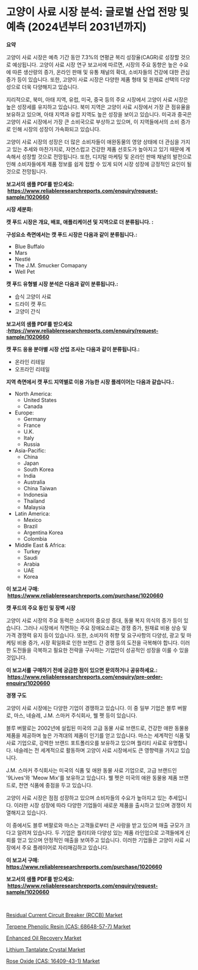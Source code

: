 <p><h1>고양이 사료 시장 분석: 글로벌 산업 전망 및 예측 (2024년부터 2031년까지)</h1></p><p><strong>요약</strong></p>
<p><p>고양이 사료 시장은 예측 기간 동안 7.3%의 연평균 복리 성장율(CAGR)로 성장할 것으로 예상됩니다. 고양이 사료 시장 연구 보고서에 따르면, 시장의 주요 동향은 높은 수요에 따른 생산량의 증가, 온라인 판매 및 유통 채널의 확대, 소비자들의 건강에 대한 관심 증가 등이 있습니다. 또한, 고양이 사료 시장은 다양한 제품 형태 및 원재료 선택의 다양성으로 더욱 다양해지고 있습니다.</p><p>지리적으로, 북미, 아태 지역, 유럽, 미국, 중국 등의 주요 시장에서 고양이 사료 시장은 높은 성장세를 유지하고 있습니다. 북미 지역은 고양이 사료 시장에서 가장 큰 점유율을 보유하고 있으며, 아태 지역과 유럽 지역도 높은 성장을 보이고 있습니다. 미국과 중국은 고양이 사료 시장에서 가장 큰 소비국으로 부상하고 있으며, 이 지역들에서의 소비 증가로 인해 시장의 성장이 가속화되고 있습니다.</p><p>고양이 사료 시장의 성장은 더 많은 소비자들이 애완동물의 영양 상태에 더 관심을 가지고 있는 추세와 마찬가지로, 자연스럽고 건강한 제품 선호도가 높아지고 있기 때문에 계속해서 성장할 것으로 전망됩니다. 또한, 디지털 마케팅 및 온라인 판매 채널의 발전으로 인해 소비자들에게 제품 정보를 쉽게 접할 수 있게 되어 시장 성장에 긍정적인 요인이 될 것으로 전망됩니다.</p></p>
<p><strong>보고서의 샘플 PDF를 받으세요: &nbsp;<a href="https://www.reliableresearchreports.com/enquiry/request-sample/1020660">https://www.reliableresearchreports.com/enquiry/request-sample/1020660</a></strong></p>
<p><strong>시장 세분화:</strong></p>
<p><strong> 캣 푸드 시장은 개요, 배포, 애플리케이션 및 지역으로 더 분류됩니다. :</strong></p>
<p><strong>구성요소 측면에서는 캣 푸드 시장은 다음과 같이 분류됩니다.:</strong></p>
<p><ul><li>Blue Buffalo</li><li>Mars</li><li>Nestlé</li><li>The J.M. Smucker Comapany</li><li>Well Pet</li></ul></p>
<p><strong> 캣 푸드 유형별 시장 분석은 다음과 같이 분류됩니다.:</strong></p>
<p><ul><li>습식 고양이 사료</li><li>드라이 캣 푸드</li><li>고양이 간식</li></ul></p>
<p><strong>보고서의 샘플 PDF를 받으세요 :<a href="https://www.reliableresearchreports.com/enquiry/request-sample/1020660">https://www.reliableresearchreports.com/enquiry/request-sample/1020660</a></strong></p>
<p><strong> 캣 푸드 응용 분야별 시장 산업 조사는 다음과 같이 분류됩니다.:</strong></p>
<p><ul><li>온라인 리테일</li><li>오프라인 리테일</li></ul></p>
<p><strong>지역 측면에서 캣 푸드 지역별로 이용 가능한 시장 플레이어는 다음과 같습니다.:</strong></p>
<p><ul>
    <li>
        North America:
        <ul>
            <li>United States</li>
            <li>Canada</li>
        </ul>
    </li>
    <li>
        Europe:
        <ul>
            <li>Germany</li>
            <li>France</li>
            <li>U.K.</li>
            <li>Italy</li>
            <li>Russia</li>
        </ul>
    </li>
    <li>
        Asia-Pacific:
        <ul>
            <li>China</li>
            <li>Japan</li>
            <li>South Korea</li>
            <li>India</li>
            <li>Australia</li>
            <li>China Taiwan</li>
            <li>Indonesia</li>
            <li>Thailand</li>
            <li>Malaysia</li>
        </ul>
    </li>
    <li>
        Latin America:
        <ul>
            <li>Mexico</li>
            <li>Brazil</li>
            <li>Argentina Korea</li>
            <li>Colombia</li>
        </ul>
    </li>
    <li>
        Middle East & Africa:
        <ul>
            <li>Turkey</li>
            <li>Saudi</li>
            <li>Arabia</li>
            <li>UAE</li>
            <li>Korea</li>
        </ul>
    </li>
    </ul></p>
<p><strong>이 보고서 구매: &nbsp;<a href="https://www.reliableresearchreports.com/purchase/1020660">https://www.reliableresearchreports.com/purchase/1020660</a></strong></p>
<p><strong>캣 푸드의 주요 동인 및 장벽 시장</strong></p>
<p><p>고양이 사료 시장의 주요 동력은 소비자의 중요성 증대, 동물 복지 의식의 증가 등이 있습니다. 그러나 시장에서 직면하는 주요 장애요소로는 경쟁 증가, 원재료 비용 상승 및 가격 경쟁력 유지 등이 있습니다. 또한, 소비자의 취향 및 요구사항의 다양성, 광고 및 마케팅 비용 증가, 시장 획일화로 인한 브랜드 간 경쟁 등의 도전을 극복해야 합니다. 이러한 도전들을 극복하고 필요한 전략을 구사하는 기업만이 성공적인 성장을 이룰 수 있을 것입니다.</p></p>
<p><strong>이 보고서를 구매하기 전에 궁금한 점이 있으면 문의하거나 공유하세요.: &nbsp;<a href="https://www.reliableresearchreports.com/enquiry/pre-order-enquiry/1020660">https://www.reliableresearchreports.com/enquiry/pre-order-enquiry/1020660</a></strong></p>
<p><strong>경쟁 구도</strong></p>
<p><p>고양이 사료 시장에는 다양한 기업이 경쟁하고 있습니다. 이 중 일부 기업은 블루 버팔로, 마스, 네슬레, J.M. 스마커 주식회사, 웰 펫 등이 있습니다. </p><p>블루 버팔로는 2002년에 설립된 미국의 고급 동물 사료 브랜드로, 건강한 애완 동물용 제품을 제공하며 높은 가격대의 제품이 인기를 얻고 있습니다. 마스는 세계적인 식품 및 사료 기업으로, 강력한 브랜드 포트폴리오를 보유하고 있으며 퀄리티 사료로 유명합니다. 네슬레는 전 세계적으로 활동하며 고양이 사료 시장에서도 큰 영향력을 가지고 있습니다.</p><p>J.M. 스마커 주식회사는 미국의 식품 및 애완 동물 사료 기업으로, 고급 브랜드인 '9Lives'와 'Meow Mix'를 보유하고 있습니다. 웰 펫은 미국의 애완 동물용 제품 브랜드로, 천연 식품에 중점을 두고 있습니다.</p><p>고양이 사료 시장은 점점 성장하고 있으며 소비자들의 수요가 높아지고 있는 추세입니다. 이러한 시장 성장에 따라 다양한 기업들이 새로운 제품을 출시하고 있으며 경쟁이 치열해지고 있습니다.</p><p>이 중에서도 블루 버팔로와 마스는 고객들로부터 큰 사랑을 받고 있으며 매출 규모가 크다고 알려져 있습니다. 두 기업은 퀄리티와 다양성 있는 제품 라인업으로 고객들에게 신뢰를 얻고 있으며 안정적인 매출을 보여주고 있습니다. 이러한 기업들은 고양이 사료 시장에서 주요 플레이어로 자리매김하고 있습니다.</p></p>
<p><strong>이 보고서 구매: &nbsp; <a href="https://www.reliableresearchreports.com/purchase/1020660">https://www.reliableresearchreports.com/purchase/1020660</a></strong></p>
<p><strong>보고서의 샘플 PDF를 받으세요: &nbsp;<a href="https://www.reliableresearchreports.com/enquiry/request-sample/1020660">https://www.reliableresearchreports.com/enquiry/request-sample/1020660</a></strong><strong></strong></p>
<p>&nbsp;</p>
<p><p><a href="https://view.publitas.com/reportprime-1/residual-current-circuit-breaker-rccb-market-size-and-examines-its-market-scope-with-a-primary-focus-on-growth-opportunities-and-forecasted-trends-spanning-from-2023-to-2030/">Residual Current Circuit Breaker (RCCB) Market</a></p><p><a href="https://automatic-knee-4c7.notion.site/Terpene-Phenolic-Resin-CAS-68648-57-7-Market-Research-Report-Provides-thorough-Industry-Overview--05e390ef06b746c3a5775cd0d4ca3bfb">Terpene Phenolic Resin (CAS: 68648-57-7) Market</a></p><p><a href="https://view.publitas.com/reportprime-1/enhanced-oil-recovery-market-size-reflecting-a-forecast-till-2031-market-by-type-by-application-and-by-geography/">Enhanced Oil Recovery Market</a></p><p><a href="https://github.com/yoshih12/Market-Research-Report-List-2/blob/main/lithium-tantalate-crystal-market.md">Lithium Tantalate Crystal Market</a></p><p><a href="https://sulfuric-clavicle-d39.notion.site/Rose-Oxide-CAS-16409-43-1-Market-Size-Share-Trends-Analysis-Report-By-Application-Regional-Ou-fbe54dfcba72419da4411a08d00aa3b9">Rose Oxide (CAS: 16409-43-1) Market</a></p></p>